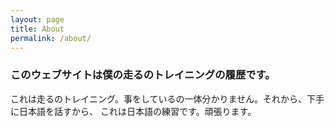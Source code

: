 ```yaml
---
layout: page
title: About
permalink: /about/
---
```


### このウェブサイトは僕の走るのトレイニングの履歴です。

これは走るのトレイニング。事をしているの一体分かりません。それから、下手に日本語を話すから、
これは日本語の練習です。頑張ります。
